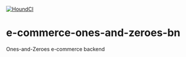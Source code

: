 [![HoundCI](https://img.shields.io/badge/reviewed%20by-Hound-%23a873d1.svg)](https://houndci.com)


 # e-commerce-ones-and-zeroes-bn
Ones-and-Zeroes e-commerce backend
